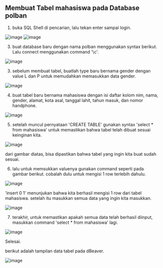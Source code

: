 <h2>Membuat Tabel mahasiswa pada Database polban</h2>

1. buka SQL Shell di pencarian, lalu tekan enter sampai login.

![image](https://github.com/13AkmalAlf/pertemuan-1-basis-data/assets/148737219/821c7444-a7b7-44d6-a237-1fd5035a55e0)
![image](https://github.com/13AkmalAlf/pertemuan-1-basis-data/assets/148737219/fc030a99-98e1-4a4e-a6f1-ae0c99803248)

3. buat database baru dengan nama polban menggunakan syntax berikut. Lalu connect menggunakan command '\c'.

![image](https://github.com/13AkmalAlf/pertemuan-1-basis-data/assets/148737219/fb836824-b9d5-4b0a-a8b8-d3708fda54c0)

3. sebelum membuat tabel, buatlah type baru bernama gender dengan value L dan P untuk memudahkan memasukkan data gender.

![image](https://github.com/13AkmalAlf/pertemuan-1-basis-data/assets/148737219/efc672d4-f9c3-4463-bbcf-49996922dae5)

4. buat tabel baru bernama mahasiswa dengan isi daftar kolom nim, nama, gender, alamat, kota asal, tanggal lahit, tahun masuk, dan nomor handphone.

![image](https://github.com/13AkmalAlf/pertemuan-1-basis-data/assets/148737219/8bc09b7f-5c4b-45c1-9bc3-ab72779b4cb1)

5. setelah muncul pernyataan 'CREATE TABLE' gunakan syntax 'select * from mahasiswa' untuk memastikan bahwa tabel telah dibuat sesuai keinginan kita.

![image](https://github.com/13AkmalAlf/pertemuan-1-basis-data/assets/148737219/963158e1-a956-4144-9617-374d6362f5a7)

dari gambar diatas, bisa dipastikan bahwa tabel yang ingin kita buat sudah sesuai.

6. lalu untuk memsukkan valuenya gunakan command seperti pada gambar berikut. cobalah dulu untuk mengisi 1 row terlebih dahulu.

![image](https://github.com/13AkmalAlf/pertemuan-1-basis-data/assets/148737219/302acf74-9e5e-4a37-8a37-b4d37e87c3c1)

'insert 0 1' menunjukan bahwa kita berhasil mengisi 1 row dari tabel mahasiswa. setelah itu masukkan semua data yang ingin kita masukkan.

![image](https://github.com/13AkmalAlf/pertemuan-1-basis-data/assets/148737219/25341c47-9784-4c07-9b46-766cc43ab138)

7. terakhir, untuk memastikan apakah semua data telah berhasil diinput, masukkan command 'select * from mahasiswa' lagi.

![image](https://github.com/13AkmalAlf/pertemuan-1-basis-data/assets/148737219/bad71f04-dadd-4f55-85c6-f81610430d37)

Selesai. 

berikut adalah tampilan data tabel pada dBeaver.

![image](https://github.com/13AkmalAlf/pertemuan-1-basis-data/assets/148737219/0dc3ce83-2e27-4850-909d-73aa68477975)





